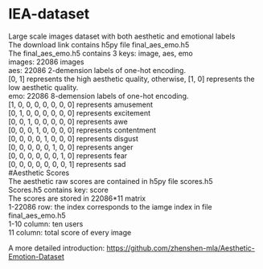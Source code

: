 # IEA-dataset
  Large scale images dataset with both aesthetic and emotional labels  
  The download link contains h5py file final_aes_emo.h5  
  The final_aes_emo.h5 contains 3 keys: image, aes, emo  
  images: 22086 images  
  aes: 22086 2-demension labels of one-hot encoding.  
  [0, 1] represents the high aesthetic quality, otherwise, [1, 0] represents the low aesthetic quality.  
  emo: 22086 8-demension labels of one-hot encoding.  
  [1, 0, 0, 0, 0, 0, 0, 0] represents amusement  
  [0, 1, 0, 0, 0, 0, 0, 0] represents excitement  
  [0, 0, 1, 0, 0, 0, 0, 0] represents awe  
  [0, 0, 0, 1, 0, 0, 0, 0] represents contentment  
  [0, 0, 0, 0, 1, 0, 0, 0] represents disgust  
  [0, 0, 0, 0, 0, 1, 0, 0] represents anger  
  [0, 0, 0, 0, 0, 0, 1, 0] represents fear  
  [0, 0, 0, 0, 0, 0, 0, 1] represents sad  
#Aesthetic Scores  
The aesthetic raw scores are contained in h5py file scores.h5  
Scores.h5 contains key: score  
The scores are stored in  22086*11 matrix  
1-22086 row: the index corresponds to the iamge index in file final_aes_emo.h5  
1-10 column: ten users  
11 column: total score of every image  

A more detailed introduction: https://github.com/zhenshen-mla/Aesthetic-Emotion-Dataset
